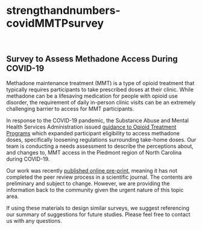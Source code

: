 # strengthandnumbers-covidMMTPsurvey
<br>

## Survey to Assess Methadone Access During COVID-19
Methadone maintenance treatment (MMT) is a type of opioid treatment that typically requires participants to take prescribed doses at their clinic. While methadone can be a lifesaving medication for people with opioid use disorder, the requirement of daily in-person clinic visits can be an extremely challenging barrier to access for MMT participants.
<br>

In response to the COVID-19 pandemic, the Substance Abuse and Mental Health Services Administration issued [guidance to Opioid Treatment Programs](https://www.samhsa.gov/sites/default/files/otp-guidance-20200316.pdf/) which expanded participant eligibility to access methadone doses, specifically loosening regulations surrounding take-home doses. Our team is conducting a needs assessment to describe the perceptions about, and changes to, MMT access in the Piedmont region of North Carolina during COVID-19.
<br>

Our work was recently [published online pre-print](https://www.medrxiv.org/content/10.1101/2020.08.31.20185249v1/), meaning it has not completed the peer review process in a scientific journal. The contents are preliminary and subject to change. However, we are providing the information back to the community given the urgent nature of this topic area.
<br>

If using these materials to design similar surveys, we suggest referencing our summary of suggestions for future studies. Please feel free to contact us with any questions. 
